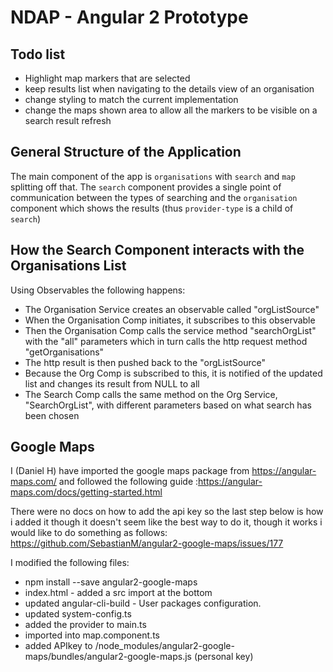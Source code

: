 # NDAP - Angular 2 Prototype

## Todo list

- Highlight map markers that are selected
- keep results list when navigating to the details view of an organisation
- change styling to match the current implementation
- change the maps shown area to allow all the markers to be visible on a search result refresh

## General Structure of the Application
The main component of the app is `organisations` with `search` and `map` splitting off that.
The `search` component provides a single point of communication between the types of searching and the `organisation` component 
which shows the results (thus `provider-type` is a child of `search`)

## How the Search Component interacts with the Organisations List

Using Observables the following happens:
- The Organisation Service creates an observable called "orgListSource"
- When the Organisation Comp initiates, it subscribes to this observable
- Then the Organisation Comp calls the service method "searchOrgList" with the "all" parameters which in turn calls the http request method "getOrganisations"
- The http result is then pushed back to the "orgListSource"
- Because the Org Comp is subscribed to this, it is notified of the updated list and changes its result from NULL to all
- The Search Comp calls the same method on the Org Service, "SearchOrgList", with different parameters based on what search has been chosen

## Google Maps

I (Daniel H) have imported the google maps package from https://angular-maps.com/ 
and followed the following guide :https://angular-maps.com/docs/getting-started.html

There were no docs on how to add the api key so the last step below is how i added it though it doesn't seem like the best way to do it, 
though it works i would like to do something as follows: https://github.com/SebastianM/angular2-google-maps/issues/177

I modified the following files:
* npm install --save angular2-google-maps
* index.html - added a src import at the bottom
* updated angular-cli-build - User packages configuration.
* updated system-config.ts
* added the provider to main.ts
* imported into map.component.ts
* added APIkey to /node_modules/angular2-google-maps/bundles/angular2-google-maps.js (personal key)
